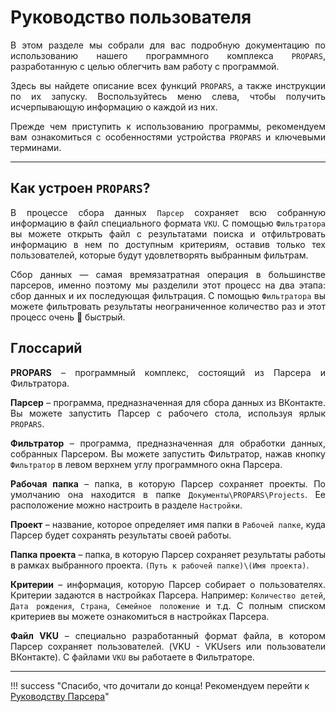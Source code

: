 # Руководство пользователя

<div style="text-align: justify">
  <p>
    В этом разделе мы собрали для вас подробную документацию по использованию нашего программного комплекса <code>PROPARS</code>, разработанную с целью облегчить вам работу с программой.
  </p>
  <p>
    Здесь вы найдете описание всех функций <code>PROPARS</code>, а также инструкции по их запуску. Воспользуйтесь меню слева, чтобы получить исчерпывающую информацию о каждой из них.
  </p>
  <p>
    Прежде чем приступить к использованию программы, рекомендуем вам ознакомиться с особенностями устройства <code>PROPARS</code> и ключевыми терминами.
  </p>
</div>

---

## Как устроен `PROPARS`?

<div style="text-align: justify">
  <p>
    В процессе сбора данных <code>Парсер</code> сохраняет всю собранную информацию в файл специального формата <code>VKU</code>. С помощью <code>Фильтратора</code> вы можете открыть файл с результатами поиска и отфильтровать информацию в нем по доступным критериям, оставив только тех пользователей, которые будут удовлетворять выбранным фильтрам.
  </p>
  <p>
    Сбор данных — самая времязатратная операция в большинстве парсеров, именно поэтому мы разделили этот процесс на два этапа: сбор данных и их последующая фильтрация. С помощью <code>Фильтратора</code> вы можете фильтровать результаты неограниченное количество раз и этот процесс очень 🚀 быстрый.
  </p>
</div>

<div id="termins"/>

## Глоссарий 

<div style="text-align: justify">
  <p>
    <b>PROPARS</b> – программный комплекс, состоящий из Парсера и Фильтратора.
  </p>
  <p>
    <b>Парсер</b> – программа, предназначенная для сбора данных из ВКонтакте. Вы можете запустить Парсер с рабочего стола, используя ярлык <code>PROPARS</code>.
  </p>
  <p>
    <b>Фильтратор</b> – программа, предназначенная для обработки данных, собранных Парсером.  Вы можете запустить Фильтратор, нажав кнопку <code>Фильтратор</code> в левом верхнем углу программного окна Парсера.
  </p>
  <p>
    <b>Рабочая папка</b> – папка, в которую Парсер сохраняет проекты. По умолчанию она находится в папке <code>Документы\PROPARS\Projects</code>. Ее расположение можно настроить в разделе <code>Настройки</code>. 
  </p>
  <p>
    <b>Проект</b> – название, которое определяет имя папки в <code>Рабочей папке</code>, куда Парсер будет сохранять результаты своей работы.
  </p>
  <p>
    <b>Папка проекта</b> – папка, в которую Парсер сохраняет результаты работы в рамках выбранного проекта. <code>(Путь к рабочей папке)\(Имя проекта)</code>.
  </p>
  <p>
    <b>Критерии</b> – информация, которую Парсер собирает о пользователях. Критерии задаются в настройках Парсера. Например: <code>Количество детей</code>, <code>Дата рождения</code>, <code>Страна</code>, <code>Семейное положение</code> и т.д. С полным списком критериев вы можете ознакомиться в настройках Парсера.
  </p>
  <p>
    <b>Файл VKU</b> – специально разработанный формат файла, в котором Парсер сохраняет пользователей. (VKU - VKUsers или пользователи ВКонтакте). С файлами <code>VKU</code> вы работаете в Фильтраторе.
  </p>
</div>

---

!!! success "Спасибо, что дочитали до конца! Рекомендуем перейти к [Руководству Парсера](./parser/index.md)"
